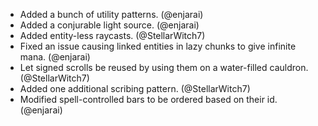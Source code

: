 - Added a bunch of utility patterns. (@enjarai)
- Added a conjurable light source. (@enjarai)
- Added entity-less raycasts. (@StellarWitch7)
- Fixed an issue causing linked entities in lazy chunks to give infinite mana. (@enjarai)
- Let signed scrolls be reused by using them on a water-filled cauldron. (@StellarWitch7)
- Added one additional scribing pattern. (@StellarWitch7)
- Modified spell-controlled bars to be ordered based on their id. (@enjarai)